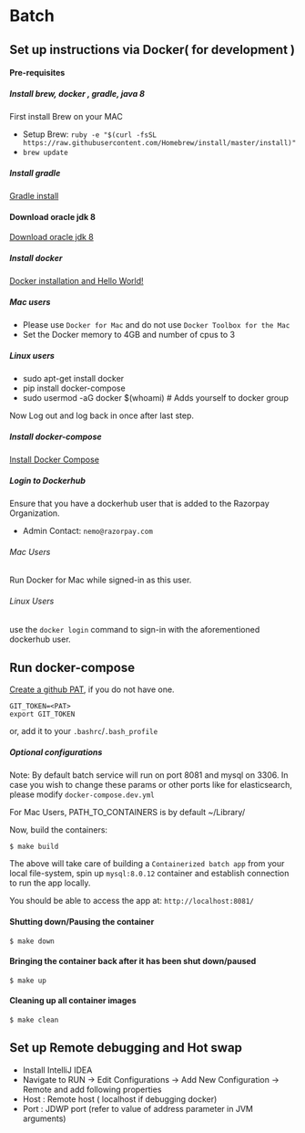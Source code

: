 # Batch

## Set up instructions via Docker( for development )


#### Pre-requisites

##### Install brew, docker , gradle, java 8 

First install Brew on your MAC

- Setup Brew: `ruby -e "$(curl -fsSL https://raw.githubusercontent.com/Homebrew/install/master/install)"`
- `brew update`

##### Install gradle

[Gradle install](https://gradle.org/install/)

#### Download oracle jdk 8

[Download oracle jdk 8](https://www.oracle.com/technetwork/java/javase/downloads/jdk8-downloads-2133151.html)

##### Install docker
[Docker installation and Hello World!](https://docs.docker.com/engine/getstarted/step_one/)

##### Mac users
* Please use `Docker for Mac` and do not use `Docker Toolbox for the Mac`
* Set the Docker memory to 4GB and number of cpus to 3

##### Linux users
* sudo apt-get install docker
* pip install docker-compose
* sudo usermod -aG docker $(whoami) # Adds yourself to docker group

Now Log out and log back in once after last step.

##### Install docker-compose
[Install Docker Compose](https://docs.docker.com/compose/install/)

##### Login to Dockerhub
Ensure that you have a dockerhub user that is added to the Razorpay Organization.
 - Admin Contact: `nemo@razorpay.com`

###### Mac Users
Run Docker for Mac while signed-in as this user.

###### Linux Users
use the `docker login` command to sign-in with the aforementioned dockerhub user.

## Run docker-compose
[Create a github PAT](https://help.github.com/articles/creating-an-access-token-for-command-line-use/), if you do not have one.

```
GIT_TOKEN=<PAT>
export GIT_TOKEN
```
or,
add it to your `.bashrc`/`.bash_profile`

##### Optional configurations
Note: By default batch service will run on port 8081 and mysql on 3306. In case you wish to change these params or other ports like for elasticsearch, please modify `docker-compose.dev.yml`

For Mac Users, PATH_TO_CONTAINERS is by default ~/Library/

Now, build the containers:

```
$ make build
```

The above will take care of building a `Containerized batch app` from your
local file-system, spin up `mysql:8.0.12` container and establish connection
to run the app locally.

You should be able to access the app at:
`http://localhost:8081/`

#### Shutting down/Pausing the container

```
$ make down
```

#### Bringing the container back after it has been shut down/paused

```
$ make up
```

#### Cleaning up all container images

```
$ make clean
```


## Set up Remote debugging and Hot swap
* Install IntelliJ IDEA
* Navigate to RUN -> Edit Configurations ->  Add New Configuration -> Remote and add following properties
* Host :  Remote host ( localhost if debugging docker)
* Port : JDWP port (refer to value of address parameter in JVM arguments) 